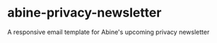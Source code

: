 abine-privacy-newsletter
========================

A responsive email template for Abine's upcoming privacy newsletter
